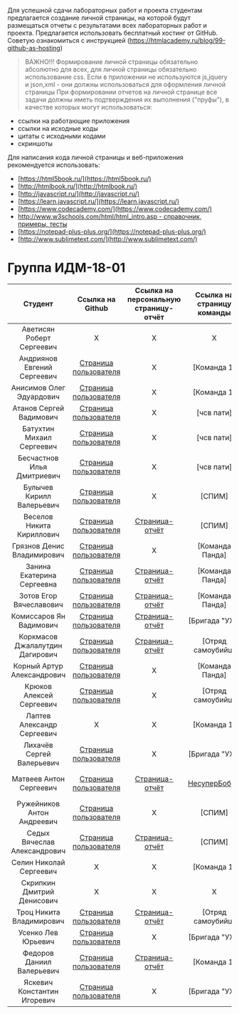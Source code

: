 Для успешной сдачи лабораторных работ и проекта студентам предлагается создание личной страницы, на которой будут размещаться отчеты c результатами всех лабораторных работ и проекта. Предлагается использовать бесплатный хостинг от GitHub. Советую ознакомиться с инструкцией (https://htmlacademy.ru/blog/99-github-as-hosting)

> ВАЖНО!!! Формирование личной страницы обязательно абсолютно для всех, для личной страницы обязательно использование css. Если в приложении не используются js,jquery и json,xml - они должны использоваться для оформления личной страницы
При формировании отчетов на личной странице все задачи должны иметь подтверждения их выполнения ("пруфы"), в качестве которых могут использоваться:
* ссылки на работающие приложения
* ссылки на исходные коды
* цитаты с исходными кодами
* скриншоты

Для написания кода личной страницы и веб-приложения рекомендуется использовать:
* [https://html5book.ru/](https://html5book.ru/)
* [http://htmlbook.ru/](http://htmlbook.ru/)
* [http://javascript.ru/](http://javascript.ru/)
* [https://learn.javascript.ru/](https://learn.javascript.ru/)
* [https://www.codecademy.com/](https://www.codecademy.com/)
* [http://www.w3schools.com/html/html_intro.asp - справочник, примеры, тесты](http://www.w3schools.com/html/html_intro.asp)
* [https://notepad-plus-plus.org/](https://notepad-plus-plus.org/)
* [http://www.sublimetext.com/](http://www.sublimetext.com/)

<h1>  Группа ИДМ-18-01 </h1>

| Студент | Ссылка на Github | Ссылка на персональную страницу-отчёт | Ссылка на страницу команды | Ответ на билет | Дополнительно (если есть) |
| :---:   |   :-:    |   :-:    |   :-:    |   :-:    |   :-:    |    
|Аветисян Роберт Сергеевич | X | X | X | X | X | 
|Андриянов Евгений Сергеевич | [Страница пользователя](https://github.com/es-andriyanov) | X | [Команда 1] | X | X |  
|Анисимов Олег Эдуардович | [Страница пользователя](https://github.com/Wartorin) | X | [Команда 1] | X | X |  
|Атанов Сергей Вадимович	 | [Страница пользователя](https://github.com/nixelce) | X | [чсв пати] | X | X |  
|Батухтин Михаил Сергеевич	 | [Страница пользователя](https://github.com/Remdev) | X | [чсв пати] | X | X | 
|Бесчастнов Илья Дмитриевич | [Страница пользователя](https://github.com/IliaBeschastnov) | X | [чсв пати] | X | X |
|Булычев Кирилл Валерьевич | [Страница пользователя](https://github.com/KeryB) | X | [СПИМ] | X | X | 
|Веселов Никита Кириллович	 | [Страница пользователя](https://github.com/foxy1303) | [Страница-отчёт](https://foxy1303.github.io) | [СПИМ] | [Билет 8](https://github.com/stankin/inet-2018/wiki/%D0%91%D0%B8%D0%BB%D0%B5%D1%82-8) | X |   
|Грязнов Денис Владимирович	 | [Страница пользователя](https://github.com/DeniskaRediska) | X | [Команда Панда] | X | X |  
|Занина Екатерина Сергеевна | [Страница пользователя](https://github.com/pander1c) | [Страница-отчёт](https://pander1c.github.io/internet-tech/) | [Команда Панда] | [Билет 28](https://github.com/stankin/inet-2018/wiki/%D0%91%D0%B8%D0%BB%D0%B5%D1%82-%2328) | X |  
|Зотов Егор Вячеславович | [Страница пользователя](https://github.com/EgorZotov) | [Страница-отчёт](https://it-landing.egorzotov.work) | [Команда Панда] | [Билет 28](https://github.com/stankin/inet-2018/wiki/%D0%91%D0%B8%D0%BB%D0%B5%D1%82-%2328) | X |
|Комиссаров Ян Вадимович | [Страница пользователя](https://github.com/d1slike) | [Страница-отчёт](https://d1slike.github.io) | [Бригада "УХ"] | [Билет 19](https://github.com/stankin/inet-2018/wiki/%D0%91%D0%B8%D0%BB%D0%B5%D1%82-19) | X |   
|Коркмасов Джалалутдин Дагирович | [Страница пользователя](https://github.com/JimmyEagleEye) | [Страница-отчёт](https://jimmyeagleeye.github.io/stankin.io.korkmasov/index.html) | [Отряд самоубийц] | X | X | 
|Корный Артур Александрович | [Страница пользователя](https://github.com/Creativio) | X | [Команда Панда] | X | X | 
|Крюков Алексей Сергеевич | [Страница пользователя](https://github.com/AlexeyKrukov) | X | [Отряд самоубийц] | X | X | 
|Лаптев Александр Сергеевич | X | X | [Команда 1] | X | X |  
|Лихачёв Сергей Валерьевич | [Страница пользователя](https://github.com/lihach13) | X | [Бригада "УХ"] | X | X |  
|Матвеев Антон Сергеевич | [Страница пользователя](https://github.com/keklgar) | [Страница-отчёт](https://keklgar.github.io/Otchet/projects.html) | [НесуперБобры](https://github.com/Chyogurt/chyogurt.github.io/blob/master/README.md) | [Билет 10](https://github.com/stankin/inet-2018/wiki/%D0%91%D0%B8%D0%BB%D0%B5%D1%82-10) | [Рекламная страница проекта](https://keklgar.github.io/Project/index.html) |  
|Ружейников Антон Андреевич | [Страница пользователя](https://github.com/Jet313) | X | [СПИМ] | X | X |   
|Седых Вячеслав Александрович | [Страница пользователя](https://github.com/vyachsed) | [Страница-отчёт](https://vyachsed.github.io) | [СПИМ] | [Билет 22](https://github.com/stankin/inet-2018/wiki/Билет-22) | X | 
|Селин Николай Сергеевич | X | X | [Команда 1] | X | X | 
|Скрипкин Дмитрий Денисович | X | X | X | X | X |  
|Троц Никита Владимирович | [Страница пользователя](https://github.com/mrskylines) | [Страница-отчёт](https://mrskylines.github.io/stankin.io.trots2/index.html) | [Отряд самоубийц] | X | X | 
|Усенко Лев Юрьевич | [Страница пользователя](https://github.com/levich95) | X | [Бригада "УХ"] | X | X |   
|Федоров Даниил Валерьевич | [Страница пользователя](https://github.com/danya2296) | [Страница-отчёт](https://danya2296.github.io) | [Команда 1] | [Билет 2](https://github.com/stankin/inet-2018/wiki/%D0%91%D0%B8%D0%BB%D0%B5%D1%82-2) | X |  
|Яскевич Константин Игоревич | [Страница пользователя](https://github.com/KonstantinYaskevich) | X | [Бригада "УХ"] | X | X |  
